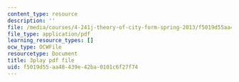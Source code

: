 ```yaml
---
content_type: resource
description: ''
file: /media/courses/4-241j-theory-of-city-form-spring-2013/f5019d55aa48439e42ba0101c6f27f74_X1F6a1FWirM.pdf
file_type: application/pdf
learning_resource_types: []
ocw_type: OCWFile
resourcetype: Document
title: 3play pdf file
uid: f5019d55-aa48-439e-42ba-0101c6f27f74
---
```

